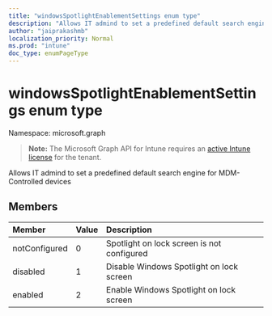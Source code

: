 ```yaml
---
title: "windowsSpotlightEnablementSettings enum type"
description: "Allows IT admind to set a predefined default search engine for MDM-Controlled devices"
author: "jaiprakashmb"
localization_priority: Normal
ms.prod: "intune"
doc_type: enumPageType
---
```


# windowsSpotlightEnablementSettings enum type

Namespace: microsoft.graph

> **Note:** The Microsoft Graph API for Intune requires an [active Intune license](https://go.microsoft.com/fwlink/?linkid=839381) for the tenant.

Allows IT admind to set a predefined default search engine for MDM-Controlled devices

## Members
|Member|Value|Description|
|:---|:---|:---|
|notConfigured|0|Spotlight on lock screen is not configured|
|disabled|1|Disable Windows Spotlight on lock screen|
|enabled|2|Enable Windows Spotlight on lock screen|
